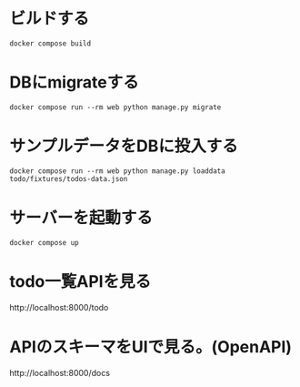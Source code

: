 # ビルドする
`docker compose build`

# DBにmigrateする
`docker compose run --rm web python manage.py migrate`

# サンプルデータをDBに投入する
`docker compose run --rm web python manage.py loaddata todo/fixtures/todos-data.json`

# サーバーを起動する
`docker compose up`

# todo一覧APIを見る
http://localhost:8000/todo

# APIのスキーマをUIで見る。(OpenAPI)
http://localhost:8000/docs